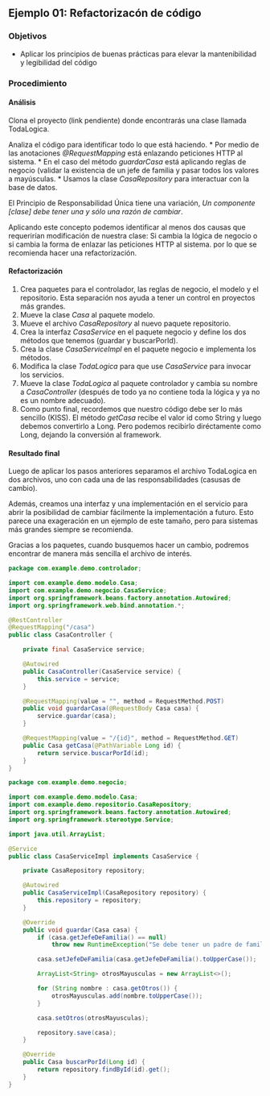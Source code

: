 ## Ejemplo 01: Refactorizacón de código

### Objetivos
* Aplicar los principios de buenas prácticas para elevar la mantenibilidad y legibilidad del código

### Procedimiento

#### Análisis

Clona el proyecto (link pendiente) donde encontrarás una clase llamada TodaLogica.

Analiza el código para identificar todo lo que está haciendo.
    * Por medio de las anotaciones _@RequestMapping_ está enlazando peticiones HTTP al sistema.
    * En el caso del método _guardarCasa_ está aplicando reglas de negocio (validar la existencia de un jefe de familia
      y pasar todos los valores a mayúsculas.
    * Usamos la clase _CasaRepository_ para interactuar con la base de datos.

El Principio de Responsabilidad Única tiene una variación, _Un componente [clase] debe tener una y sólo una razón de cambiar_.

  Aplicando este concepto podemos identificar al menos dos causas que requerirían modificación de nuestra clase: Si cambia la lógica de negocio o si cambia la forma de enlazar las peticiones HTTP al sistema. por lo que se recomienda hacer una refactorización.

#### Refactorización

1. Crea paquetes para el controlador, las reglas de negocio, el modelo y el repositorio. Esta separación nos ayuda a tener un control en proyectos más grandes.
1. Mueve la clase _Casa_ al paquete modelo.
1. Mueve el archivo _CasaRepository_ al nuevo paquete repositorio.
1. Crea la interfaz _CasaService_ en el paquete negocio y define los dos métodos que tenemos (guardar y buscarPorId).
1. Crea la clase _CasaServiceImpl_ en el paquete negocio e implementa los métodos.
1. Modifica la clase _TodaLogica_ para que use _CasaService_ para invocar los servicios.
1. Mueve la clase _TodaLogica_ al paquete controlador y cambia su nombre a _CasaController_ (después de todo ya no contiene toda la lógica y ya no es un nombre adecuado).
1. Como punto final, recordemos que nuestro código debe ser lo más sencillo (KISS). El método _getCasa_ recibe el valor id como String y luego debemos convertirlo a Long. Pero podemos recibirlo diréctamente como Long, dejando la conversión al framework.

#### Resultado final

Luego de aplicar los pasos anteriores separamos el archivo TodaLogica en dos archivos, uno con cada una de las responsabilidades (casusas de cambio). 

Además, creamos una interfaz y una implementación en el servicio para abrir la posibilidad de cambiar fácilmente la implementación a futuro. Esto parece una exageración en un ejemplo de este tamaño, pero para sistemas más grandes siempre se recomienda.

Gracias a los paquetes, cuando busquemos hacer un cambio, podremos encontrar de manera más sencilla el archivo de interés.

```java
package com.example.demo.controlador;

import com.example.demo.modelo.Casa;
import com.example.demo.negocio.CasaService;
import org.springframework.beans.factory.annotation.Autowired;
import org.springframework.web.bind.annotation.*;

@RestController
@RequestMapping("/casa")
public class CasaController {

    private final CasaService service;

    @Autowired
    public CasaController(CasaService service) {
        this.service = service;
    }

    @RequestMapping(value = "", method = RequestMethod.POST)
    public void guardarCasa(@RequestBody Casa casa) {
        service.guardar(casa);
    }

    @RequestMapping(value = "/{id}", method = RequestMethod.GET)
    public Casa getCasa(@PathVariable Long id) {
        return service.buscarPorId(id);
    }
}
```
```java
package com.example.demo.negocio;

import com.example.demo.modelo.Casa;
import com.example.demo.repositorio.CasaRepository;
import org.springframework.beans.factory.annotation.Autowired;
import org.springframework.stereotype.Service;

import java.util.ArrayList;

@Service
public class CasaServiceImpl implements CasaService {

    private CasaRepository repository;

    @Autowired
    public CasaServiceImpl(CasaRepository repository) {
        this.repository = repository;
    }

    @Override
    public void guardar(Casa casa) {
        if (casa.getJefeDeFamilia() == null)
            throw new RuntimeException("Se debe tener un padre de familia");

        casa.setJefeDeFamilia(casa.getJefeDeFamilia().toUpperCase());

        ArrayList<String> otrosMayusculas = new ArrayList<>();

        for (String nombre : casa.getOtros()) {
            otrosMayusculas.add(nombre.toUpperCase());
        }

        casa.setOtros(otrosMayusculas);

        repository.save(casa);
    }

    @Override
    public Casa buscarPorId(Long id) {
        return repository.findById(id).get();
    }
}
```
